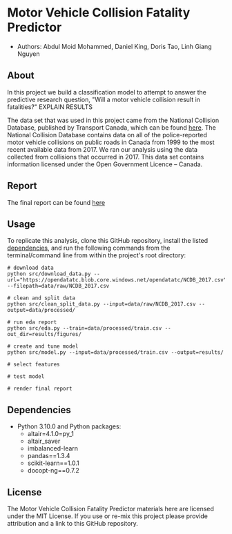 # Motor Vehicle Collision Fatality Predictor

* Authors: Abdul Moid Mohammed, Daniel King, Doris Tao, Linh Giang Nguyen

## About

In this project we build a classification model to attempt to answer the predictive research question, "Will a motor vehicle collision result in fatalities?" EXPLAIN RESULTS

The data set that was used in this project came from the National Collision Database, published by Transport Canada, which can be found [here](https://open.canada.ca/data/en/dataset/1eb9eba7-71d1-4b30-9fb1-30cbdab7e63a). The National Collision Database contains data on all of the police-reported motor vehicle collisions on public roads in Canada from 1999 to the most recent available data from 2017. We ran our analysis using the data collected from collisions that occurred in 2017. This data set contains information licensed under the Open Government Licence – Canada.

## Report

The final report can be found [here]("")

## Usage

To replicate this analysis, clone this GitHub repository, install the listed [dependencies](#Dependencies), and run the following commands from the terminal/command line from within the project's root directory:

```
# download data
python src/download_data.py --url="https://opendatatc.blob.core.windows.net/opendatatc/NCDB_2017.csv" --filepath=data/raw/NCDB_2017.csv

# clean and split data
python src/clean_split_data.py --input=data/raw/NCDB_2017.csv --output=data/processed/

# run eda report
python src/eda.py --train=data/processed/train.csv --out_dir=results/figures/

# create and tune model
python src/model.py --input=data/processed/train.csv --output=results/

# select features

# test model

# render final report

```

## Dependencies

* Python 3.10.0 and Python packages:
  * altair=4.1.0=py_1
  * altair_saver
  * imbalanced-learn
  * pandas==1.3.4
  * scikit-learn==1.0.1
  * docopt-ng==0.7.2

## License

The Motor Vehicle Collision Fatality Predictor materials here are licensed under the MIT License. If you use or re-mix this project please provide attribution and a link to this GitHub repository.
